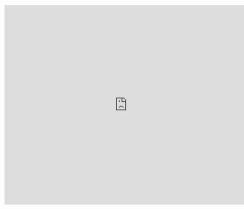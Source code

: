 web六边形战士-八股图



https://linux.do/t/topic/122079

图灵 密码 vner

https://www.yuque.com/tulingzhouyu/db22bv









<div align="center">
  <iframe id="embed_dom" name="embed_dom" frameborder="0" style="display:block;margin-left:-50px; margin-top:-137.5px;width:800px; height:650px;" src="https://www.processon.com/embed/6617da50b991a60372e8851b?cid=6617da50b991a60372e8851c"></iframe>
</div>
